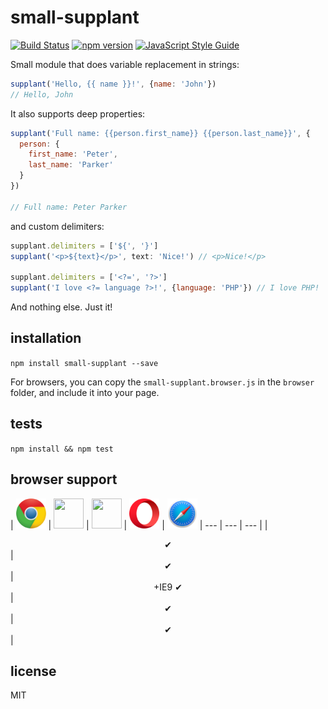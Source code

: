 # small-supplant

[![Build Status](https://travis-ci.org/gsantiago/small-supplant.svg?branch=master)](https://travis-ci.org/gsantiago/small-supplant)
[![npm version](https://badge.fury.io/js/small-supplant.svg)](http://badge.fury.io/js/small-supplant)
[![JavaScript Style Guide](https://img.shields.io/badge/code%20style-standard-brightgreen.svg)](http://standardjs.com/)

Small module that does variable replacement in strings:

```js
supplant('Hello, {{ name }}!', {name: 'John'})
// Hello, John
```

It also supports deep properties:

```js
supplant('Full name: {{person.first_name}} {{person.last_name}}', {
  person: {
    first_name: 'Peter',
    last_name: 'Parker'
  }
})

// Full name: Peter Parker
```

and custom delimiters:

```js
supplant.delimiters = ['${', '}']
supplant('<p>${text}</p>', text: 'Nice!') // <p>Nice!</p>

supplant.delimiters = ['<?=', '?>']
supplant('I love <?= language ?>!', {language: 'PHP'}) // I love PHP!
```

And nothing else. Just it!

## installation

`npm install small-supplant --save`

For browsers, you can copy the `small-supplant.browser.js`
in the `browser` folder, and include it into your page.

## tests

`npm install && npm test`

## browser support

| <img src="https://raw.githubusercontent.com/alrra/browser-logos/master/chrome/chrome.png" width="48" height="48"> | <img src="https://raw.githubusercontent.com/alrra/browser-logos/master/firefox/firefox.png" width="48" height="48"> | <img src="https://raw.githubusercontent.com/alrra/browser-logos/master/internet-explorer/internet-explorer.png" width="48" height="48"> | <img src="https://raw.githubusercontent.com/alrra/browser-logos/master/opera/opera.png" width="48" height="48"> | <img src="https://raw.githubusercontent.com/alrra/browser-logos/master/safari/safari.png" width="48" height="48">
| --- | --- | --- |
| <div align="center">✔</div> | <div align="center">✔</div> | <div align="center">+IE9 ✔</div> | <div align="center">✔</div> | <div align="center">✔</div> |

## license

MIT
